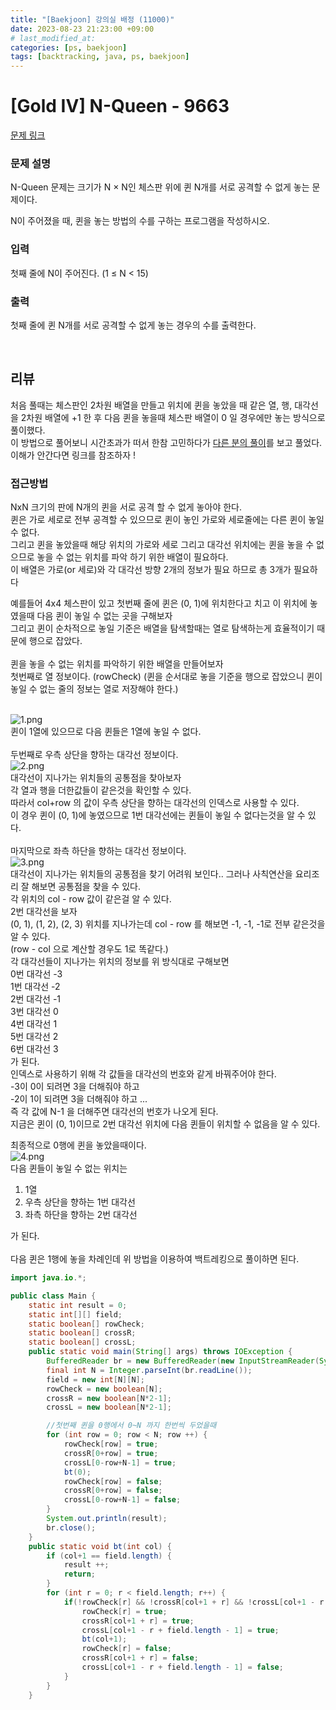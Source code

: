 ```yaml
---
title: "[Baekjoon] 강의실 배정 (11000)"
date: 2023-08-23 21:23:00 +09:00 
# last_modified_at:
categories: [ps, baekjoon]
tags: [backtracking, java, ps, baekjoon]
---
```

# [Gold IV] N-Queen - 9663 

[문제 링크](https://www.acmicpc.net/problem/9663) 

### 문제 설명

<p>N-Queen 문제는 크기가 N × N인 체스판 위에 퀸 N개를 서로 공격할 수 없게 놓는 문제이다.</p>

<p>N이 주어졌을 때, 퀸을 놓는 방법의 수를 구하는 프로그램을 작성하시오.</p>

### 입력 

 <p>첫째 줄에 N이 주어진다. (1 ≤ N < 15)</p>

### 출력 

 <p>첫째 줄에 퀸 N개를 서로 공격할 수 없게 놓는 경우의 수를 출력한다.</p>
<br>

## 리뷰
처음 풀때는 체스판인 2차원 배열을 만들고 위치에 퀸을 놓았을 때 같은 열, 행, 대각선을 2차원 배열에 +1 한 후 다음 퀸을 놓을때 체스판 배열이 0 일 경우에만 놓는 방식으로 풀이했다.<br>
이 방법으로 풀어보니 시간초과가 떠서 한참 고민하다가 [다른 분의 풀이](https://baaaaaaaaaaaaaaaaaaaaaaarkingdog.tistory.com/945)를 보고 풀었다. <br>
이해가 안간다면 링크를 참조하자 !

### 접근방법
NxN 크기의 판에 N개의 퀸을 서로 공격 할 수 없게  놓아야 한다.<br>
퀸은 가로 세로로 전부 공격할 수 있으므로 퀸이 놓인 가로와 세로줄에는 다른 퀸이 놓일 수 없다.<br>
그리고 퀸을 놓았을때 해당 위치의 가로와 세로 그리고 대각선 위치에는 퀸을 놓을 수 없으므로 놓을 수 없는 위치를 파악 하기 위한 배열이 필요하다.<br>
이 배열은 가로(or 세로)와 각 대각선 방향 2개의 정보가 필요 하므로 총 3개가 필요하다<br>

예를들어 4x4 체스판이 있고 첫번째 줄에 퀸은 (0, 1)에 위치한다고 치고 이 위치에 놓였을때 다음 퀸이 놓일 수 없는 곳을 구해보자<br>
그리고 퀸이 순차적으로 놓일 기준은 배열을 탐색할때는 열로 탐색하는게 효율적이기 때문에 행으로 잡았다. 
<br><br>
퀸을 놓을 수 없는 위치를 파악하기 위한 배열을 만들어보자 <br>
첫번째로 열 정보이다. (rowCheck) (퀸을 순서대로 놓을 기준을 행으로 잡았으니 퀸이 놓일 수 없는 줄의 정보는 열로 저장해야 한다.)

<br>![1.png](/assets/img/2023-08-24-baekjoon-9663/1.png)<br>
퀸이 1열에 있으므로 다음 퀸들은 1열에 놓일 수 없다.<br>
<br>
두번째로 우측 상단을 향하는 대각선 정보이다.
<br>![2.png](/assets/img/2023-08-24-baekjoon-9663/2.png)<br>
대각선이 지나가는 위치들의 공통점을 찾아보자 <br>
각 열과 행을 더한값들이 같은것을 확인할 수 있다.<br>
따라서 col+row 의 값이 우측 상단을 향하는 대각선의 인덱스로 사용할 수 있다.<br>
이 경우 퀸이 (0, 1)에 놓였으므로 1번 대각선에는 퀸들이 놓일 수 없다는것을 알 수 있다.<br>
<br>
마지막으로 좌측 하단을 향하는 대각선 정보이다.
<br>![3.png](/assets/img/2023-08-24-baekjoon-9663/3.png)<br>
대각선이 지나가는 위치들의 공통점을 찾기 어려워 보인다.. 그러나 사칙연산을 요리조리 잘 해보면 공통점을 찾을 수 있다.<br>
각 위치의 col - row 값이 같은걸 알 수 있다. <br>
2번 대각선을 보자 <br>
(0, 1), (1, 2), (2, 3) 위치를 지나가는데 col - row 를 해보면 -1, -1, -1로 전부 같은것을 알 수 있다. <br>
(row - col 으로 계산할 경우도 1로 똑같다.) <br>
각 대각선들이 지나가는 위치의 정보를 위 방식대로 구해보면<br>
0번 대각선 -3<br>
1번 대각선 -2<br>
2번 대각선 -1<br>
3번 대각선 0<br>
4번 대각선 1<br>
5번 대각선 2<br>
6번 대각선 3<br>
가 된다. <br>
인덱스로 사용하기 위해 각 값들을 대각선의 번호와 같게 바꿔주어야 한다.<br>
-3이 0이 되려면 3을 더해줘야 하고<br>
-2이 1이 되려면 3을 더해줘야 하고 ... <br>
즉 각 값에 N-1 을 더해주면 대각선의 번호가 나오게 된다. <br>
지금은 퀸이 (0, 1)이므로 2번 대각선 위치에 다음 퀸들이 위치할 수 없음을 알 수 있다.<br>

최종적으로 0행에 퀸을 놓았을때이다.
<br>![4.png](/assets/img/2023-08-24-baekjoon-9663/4.png)<br>
다음 퀸들이 놓일 수 없는 위치는
1. 1열<br>
2. 우측 상단을 향하는 1번 대각선<br>
3. 좌측 하단을 향하는 2번 대각선<br>

가 된다.<br>
<br>
다음 퀸은 1행에 놓을 차례인데 위 방법을 이용하여 백트레킹으로 풀이하면 된다.
<br>

```java
import java.io.*;

public class Main {
    static int result = 0;
    static int[][] field;
    static boolean[] rowCheck;
    static boolean[] crossR;
    static boolean[] crossL;
    public static void main(String[] args) throws IOException {
        BufferedReader br = new BufferedReader(new InputStreamReader(System.in));
        final int N = Integer.parseInt(br.readLine());
        field = new int[N][N];
        rowCheck = new boolean[N];
        crossR = new boolean[N*2-1];
        crossL = new boolean[N*2-1];

        //첫번째 퀸을 0행에서 0~N 까지 한번씩 두었을때
        for (int row = 0; row < N; row ++) {
            rowCheck[row] = true;
            crossR[0+row] = true;
            crossL[0-row+N-1] = true;
            bt(0);
            rowCheck[row] = false;
            crossR[0+row] = false;
            crossL[0-row+N-1] = false;
        }
        System.out.println(result);
        br.close();
    }
    public static void bt(int col) {
        if (col+1 == field.length) {
            result ++;
            return;
        }
        for (int r = 0; r < field.length; r++) {
            if(!rowCheck[r] && !crossR[col+1 + r] && !crossL[col+1 - r + field.length - 1]) {
                rowCheck[r] = true;
                crossR[col+1 + r] = true;
                crossL[col+1 - r + field.length - 1] = true;
                bt(col+1);
                rowCheck[r] = false;
                crossR[col+1 + r] = false;
                crossL[col+1 - r + field.length - 1] = false;
            }
        }
    }
```